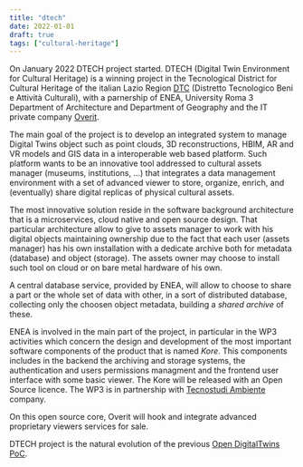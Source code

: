 ```yaml
---
title: "dtech"
date: 2022-01-01
draft: true
tags: ["cultural-heritage"]
---
```


On January 2022 DTECH project started. DTECH (Digital Twin Environment for Cultural Heritage) is a winning project in the Tecnological District for Cultural Heritage of the italian Lazio Region [DTC](https://dtclazio.it/) (Distretto Tecnologico Beni e Attività Culturali), with a parnership of ENEA, University Roma 3 Department of Architecture and Department of Geography and the IT private company [Overit](https://www.overit.it/).

The main goal of the project is to develop an integrated system to manage Digital Twins object such as point clouds, 3D reconstructions, HBIM, AR and VR models and GIS data in a interoperable web based platform. Such platform wants to be an innovative tool addressed to cultural assets manager (museums, institutions, ...) that integrates a data management environment with a set of advanced viewer to store, organize, enrich, and (eventually) share digital replicas of physical cultural assets.

The most innovative solution reside in the software background architecture that is a microservices, cloud native and open source design. That particular architecture allow to give to assets manager to work with his digital objects maintaining ownership due to the fact that each user (assets manager) has his own installation with a dedicate archive both for metadata (database) and object (storage). The assets owner may choose to install such tool on cloud or on bare metal hardware of his own.

A central database service, provided by ENEA, will allow to choose to share a part or the whole set of data with other, in a sort of distributed database, collecting only the choosen object metadata, building a *shared archive* of these.

ENEA is involved in the main part of the project, in particular in the WP3 activities which concern the design and development of the most important software components of the product that is named *Kore*. This components includes  in the backend the archiving and storage systems, the authentication and users permissions managment and the frontend user interface with some basic viewer. The Kore will be released with an Open Source licence. The WP3 is in partnership with [Tecnostudi Ambiente](https://www.tecnostudiambiente.it/) company.

On this open source core, Overit will hook and integrate advanced proprietary viewers services for sale.

DTECH project is the natural evolution of the previous [Open DigitalTwins PoC](https://www.afs.enea.it/puccini/projects/opendigitaltwins/).
